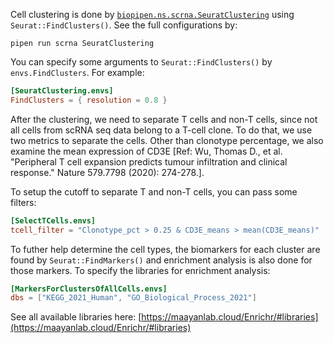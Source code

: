 Cell clustering is done by [`biopipen.ns.scrna.SeuratClustering`][1] using `Seurat::FindClusters()`. See the full configurations by:

```shell
pipen run scrna SeuratClustering
```

You can specify some arguments to `Seurat::FindClusters()` by `envs.FindClusters`. For example:

```toml
[SeuratClustering.envs]
FindClusters = { resolution = 0.8 }
```

After the clustering, we need to separate T cells and non-T cells, since not all cells from scRNA seq data belong to a T-cell clone. To do that, we use two metrics to separate the cells. Other than clonotype percentage, we also examine the mean expression of CD3E [Ref: Wu, Thomas D., et al. "Peripheral T cell expansion predicts tumour infiltration and clinical response." Nature 579.7798 (2020): 274-278.].

To setup the cutoff to separate T and non-T cells, you can pass some filters:

```toml
[SelectTCells.envs]
tcell_filter = "Clonotype_pct > 0.25 & CD3E_means > mean(CD3E_means)"
```

To futher help determine the cell types, the biomarkers for each cluster are found by `Seurat::FindMarkers()` and enrichment analysis is also done for those markers. To specify the libraries for enrichment analysis:

```toml
[MarkersForClustersOfAllCells.envs]
dbs = ["KEGG_2021_Human", "GO_Biological_Process_2021"]
```

See all available libraries here:
[https://maayanlab.cloud/Enrichr/#libraries](https://maayanlab.cloud/Enrichr/#libraries)

[1]: https://pwwang.github.io/biopipen/api/biopipen.ns.scrna/#biopipen.ns.scrna.SeuratClustering
